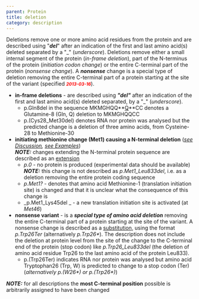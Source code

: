 ```yaml
---
parent: Protein
title: deletion
category: description
---
```


Deletions remove one or more amino acid residues from the protein and are described using "_**del**_" after an indication of the first and last amino acid(s) deleted separated by a "_" (_underscore_). Deletions remove either a small internal segment of the protein (_in-frame deletion_), part of the N-terminus of the protein (_initiation codon change_) or the entire C-terminal part of the protein (_nonsense change_). A _**nonsense**_ change is a special type of deletion removing the entire C-terminal part of a protein starting at the site of the variant (specified _**<small><font color="#FF0000">2013-03-16</font></small>**_).

*   **in-frame deletions**  -  are described using _**"del"**_ after an indication of the first and last amino acid(s) deleted separated, by a "_" (_underscore_).
    *   p.Gln8del in the sequence MKMGHQQ**<u>Q</u>**CC denotes a Glutamine-8 (Gln, Q) deletion to MKMGHQQCC
    *   p.(Cys28_Met30del) denotes RNA nor protein was analysed but the predicted change is a deletion of three amino acids, from Cysteine-28 to Methionine-30
*   **initiating methionine change (Met1) causing a N-terminal deletion** (_[see Discussion](disc.html#Met),  [see Examples](examplesAA.html#sub)_)  
    _**NOTE:**_  changes extending the N-terminal protein sequence are described as an [extension](#extp)
    *   _p.0_  -  no protein is produced (experimental data should be available)  
        _**NOTE:**_ this change is not described as _p.Met1_Leu833del_, i.e. as a deletion removing the entire protein coding sequence
    *   _p.Met1?_ -  denotes that amino acid Methionine-1 (translation initiation site) is changed and that it is unclear what the consequence of this change is
    *   _p.Met1_Lys45del _ -  a new translation initiation site is activated (at _Met46_)
*   **<a name="nonsense"></a>nonsense variant**  -  is a _**special type of amino acid deletion**_ removing the entire C-terminal part of a protein starting at the site of the variant. A nonsense change is described as a [substitution](#sub), using the format _p.Trp26Ter_ (alternatively _p.Trp26*_). The description does not include the deletion at protein level from the site of the change to the C-terminal end of the protein (stop codon) like _p.Trp26_Leu833del_ (the deletion of amino acid residue Trp26 to the last amino acid of the protein Leu833).
    *   p.(Trp26Ter) indicates RNA nor protein was analysed but amino acid Tryptophan26 (Trp, W) is predicted to change to a stop codon (Ter) (_alternatively p.(W26*) or p.(Trp26*)_)

_**NOTE:**_ for all descriptions the **most C-terminal position** possible is arbitrarily assigned to have been changed
